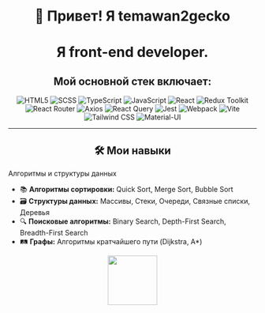 <div align="center">

# 👋 Привет! Я temawan2gecko


# Я **front-end developer**. 
## Мой основной стек включает:

![HTML5](https://img.shields.io/badge/-HTML5-333?style=for-the-badge&logo=HTML5) 
![SCSS](https://img.shields.io/badge/-SCSS-333?style=for-the-badge&logo=sass) 
![TypeScript](https://img.shields.io/badge/-TypeScript-333?style=for-the-badge&logo=typescript) 
![JavaScript](https://img.shields.io/badge/-JavaScript-333?style=for-the-badge&logo=javascript) 
![React](https://img.shields.io/badge/-React-333?style=for-the-badge&logo=react)
![Redux Toolkit](https://img.shields.io/badge/-Redux%20Toolkit-333?style=for-the-badge&logo=redux) 
![React Router](https://img.shields.io/badge/-React%20Router-333?style=for-the-badge&logo=react-router) 
![Axios](https://img.shields.io/badge/-Axios-333?style=for-the-badge&logo=axios) 
![React Query](https://img.shields.io/badge/-React%20Query-333?style=for-the-badge&logo=reactquery) 
![Jest](https://img.shields.io/badge/-Jest-333?style=for-the-badge&logo=jest) 
![Webpack](https://img.shields.io/badge/-Webpack-333?style=for-the-badge&logo=webpack) 
![Vite](https://img.shields.io/badge/-Vite-333?style=for-the-badge&logo=vite) 
![Tailwind CSS](https://img.shields.io/badge/-Tailwind%20CSS-333?style=for-the-badge&logo=tailwindcss) 
![Material-UI](https://img.shields.io/badge/-Material%20UI-333?style=for-the-badge&logo=materialui) 

---

## 🛠️ Мои навыки
</div>
Алгоритмы и структуры данных

- 📚 **Алгоритмы сортировки:** Quick Sort, Merge Sort, Bubble Sort
- 🗃️ **Структуры данных:** Массивы, Стеки, Очереди, Связные списки, Деревья
- 🔍 **Поисковые алгоритмы:** Binary Search, Depth-First Search, Breadth-First Search
- 🛤️ **Графы:** Алгоритмы кратчайшего пути (Dijkstra, A*)

<div align="center">
  <img src="https://media.giphy.com/media/v1.Y2lkPTc5MGI3NjExb2dycGhsd2lib3kza2UwMTQ2cnVtY2V1cHIwOTV6OGJ2YW11MTl0NSZlcD12MV9pbnRlcm5hbF9naWZfYnlfaWQmY3Q9Zw/3oKIPnAiaMCws8nOsE/giphy.gif" width="100"/>
</div>

<!--
**temawan2gecko/temawan2gecko** is a ✨ _special_ ✨ repository because its `README.md` (this file) appears on your GitHub profile.

Here are some ideas to get you started:

- 🔭 I’m currently working on ...
- 🌱 I’m currently learning ...
- 👯 I’m looking to collaborate on ...
- 🤔 I’m looking for help with ...
- 💬 Ask me about ...
- 📫 How to reach me: ...
- 😄 Pronouns: ...
- ⚡ Fun fact: ...
-->
